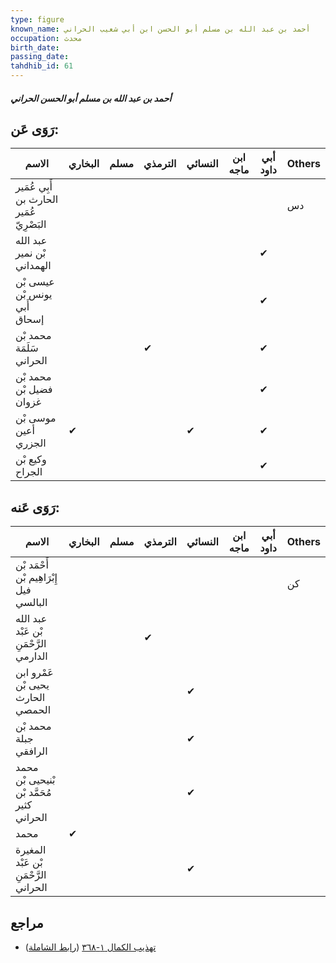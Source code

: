 ```yaml
---
type: figure
known_name: أحمد بن عبد الله بن مسلم أبو الحسن ابن أبي شعيب الحراني
occupation: محدث
birth_date:
passing_date:
tahdhib_id: 61
---
```

##### أحمد بن عبد الله بن مسلم أبو الحسن الحراني

## رَوَى عَن:
| الاسم                                    | البخاري | مسلم | الترمذي | النسائي | ابن ماجه | أبي داود | Others |
| ---------------------------------------- | ------- | ---- | ------- | ------- | -------- | -------- | ------ |
| أَبِي عُمَير الحارث بن عُمَير البَصْرِيّ |         |      |         |         |          |          | دس     |
| عبد الله بْن نمير الهمداني               |         |      |         |         |          | ✔        |        |
| عيسى بْن يونس بْن أَبي إسحاق             |         |      |         |         |          | ✔        |        |
| محمد بْن سَلَمَة الحراني                 |         |      | ✔       |         |          | ✔        |        |
| محمد بْن فضيل بْن غزوان                  |         |      |         |         |          | ✔        |        |
| موسى بْن أعين الجزري                     | ✔       |      |         | ✔       |          | ✔        |        |
| وكيع بْن الجراح                          |         |      |         |         |          | ✔        |        |
## رَوَى عَنه:
| الاسم                                      | البخاري | مسلم | الترمذي | النسائي | ابن ماجه | أبي داود | Others |
| ------------------------------------------ | ------- | ---- | ------- | ------- | -------- | -------- | ------ |
| أَحْمَد بْن إِبْرَاهِيم بْن فيل البالسي    |         |      |         |         |          |          | كن     |
| عبد الله بْن عَبْد الرَّحْمَنِ الدارمي     |         |      | ✔       |         |          |          |        |
| عَمْرو ابن يحيى بْن الحارث الحمصي          |         |      |         | ✔       |          |          |        |
| محمد بْن جبلة الرافقي                      |         |      |         | ✔       |          |          |        |
| محمد بْنيحيى بْن مُحَمَّد بْن كثير الحراني |         |      |         | ✔       |          |          |        |
| محمد                                       | ✔       |      |         |         |          |          |        |
| المغيرة بْن عَبْد الرَّحْمَنِ الحراني      |         |      |         | ✔       |          |          |        |
## مراجع
- [تهذيب الكمال ١-٣٦٨](obsidian://open?vault=Tahdhib-al-Kamal&file=Figures/٦١-أحمد%20بن%20عبد%20الله%20بن%20مسلم%20أبو%20الحسن%20الحراني) ([رابط الشاملة](https://shamela.ws/book/3722/367))